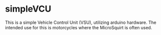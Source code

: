 # simpleVCU
This is a simple Vehicle Control Unit (VSU), utilizing arduino hardware. The intended use for this is motorcycles where the MicroSquirt is often used. 
